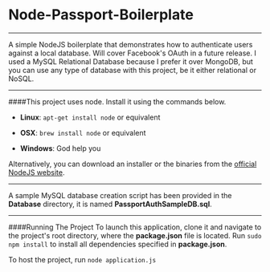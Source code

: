 # Node-Passport-Boilerplate

---

A simple NodeJS boilerplate that demonstrates how to authenticate users against a local database. Will cover Facebook's OAuth in a future release.  I used a MySQL Relational Database because I prefer it over MongoDB, but you can use any type of database with this project, be it either relational or NoSQL.

---

####This project uses node.  Install it using the commands below.


* **Linux**: `apt-get install node` or equivalent

* **OSX**: `brew install node` or equivalent

* **Windows**: God help you

Alternatively, you can download an installer or the binaries from the [official NodeJS website].

[official NodeJS website]: https://nodejs.org/en/download/

---

A sample MySQL database creation script has been provided in the **Database** directory, it is named **PassportAuthSampleDB.sql**.

---

####Running The Project
To launch this application, clone it and navigate to the project's root directory, where the **package.json** file is located.  Run `sudo npm install` to install all dependencies specified in **package.json**.


To host the project, run `node application.js`
